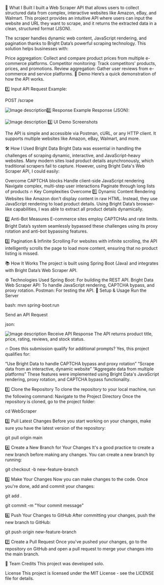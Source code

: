 🚀 What I Built
I built a Web Scraper API that allows users to collect structured data from complex, interactive websites like Amazon, eBay, and Walmart. This project provides an intuitive API where users can input the website and URL they want to scrape, and it returns the extracted data in a clean, structured format (JSON).

The scraper handles dynamic web content, JavaScript rendering, and pagination thanks to Bright Data’s powerful scraping technology. This solution helps businesses with:

Price aggregation: Collect and compare product prices from multiple e-commerce platforms.
Competitor monitoring: Track competitors' products, prices, and promotions.
Review aggregation: Gather user reviews from e-commerce and service platforms.
📸 Demo
Here’s a quick demonstration of how the API works.

1️⃣ Input
API Request Example:



POST /scrape

![Image description](https://dev-to-uploads.s3.amazonaws.com/uploads/articles/nve5b4p8ay6layd92uoy.png)2️⃣ Response
Example Response (JSON):


![Image description](https://dev-to-uploads.s3.amazonaws.com/uploads/articles/0vy2xdmswuf1nneifrsn.png)
3️⃣ UI Demo Screenshots


The API is simple and accessible via Postman, cURL, or any HTTP client. It supports multiple websites like Amazon, eBay, Walmart, and more.

🛠️ How I Used Bright Data
Bright Data was essential in handling the challenges of scraping dynamic, interactive, and JavaScript-heavy websites. Many modern sites load product details asynchronously, which traditional scrapers fail to capture. However, using Bright Data's Web Scraper API, I could easily:

Overcome CAPTCHA blocks
Handle client-side JavaScript rendering
Navigate complex, multi-step user interactions
Paginate through long lists of products
🔥 Key Complexities Overcome
1️⃣ Dynamic Content Rendering
Websites like Amazon don't display content in raw HTML. Instead, they use JavaScript rendering to load product details. Using Bright Data’s browser-like capabilities, I was able to extract all product details dynamically.

2️⃣ Anti-Bot Measures
E-commerce sites employ CAPTCHAs and rate limits. Bright Data’s system seamlessly bypassed these challenges using its proxy rotation and anti-bot bypassing features.

3️⃣ Pagination & Infinite Scrolling
For websites with infinite scrolling, the API intelligently scrolls the page to load more content, ensuring that no product listing is missed.

📚 How It Works
The project is built using Spring Boot (Java) and integrates with Bright Data’s Web Scraper API.

⚙️ Technologies Used
Spring Boot: For building the REST API.
Bright Data Web Scraper API: To handle JavaScript rendering, CAPTCHA bypass, and proxy rotation.
Postman: For testing the API.
🚀 Setup & Usage
Run the Server

bash:
mvn spring-boot:run

Send an API Request

json:


![Image description](https://dev-to-uploads.s3.amazonaws.com/uploads/articles/v31rh0eyuuaha2d5c4gw.png)
Receive API Response
The API returns product title, price, rating, reviews, and stock status.


🔥 Does this submission qualify for additional prompts?
Yes, this project qualifies for:

“Use Bright Data to handle CAPTCHA bypass and proxy rotation”
“Scrape data from an interactive, dynamic website”
“Aggregate data from multiple platforms”
These features were implemented using Bright Data's JavaScript rendering, proxy rotation, and CAPTCHA bypass functionality.

1️⃣ Clone the Repository
To clone the repository to your local machine, run the following command:
Navigate to the Project Directory
Once the repository is cloned, go to the project folder:


cd WebScraper

3️⃣ Pull Latest Changes
Before you start working on your changes, make sure you have the latest version of the repository:



git pull origin main

4️⃣ Create a New Branch for Your Changes
It's a good practice to create a new branch before making any changes. You can create a new branch by running:



git checkout -b new-feature-branch

5️⃣ Make Your Changes
Now you can make changes to the code. Once you're done, add and commit your changes:


git add .

git commit -m "Your commit message"

6️⃣ Push Your Changes to GitHub
After committing your changes, push the new branch to GitHub:


git push origin new-feature-branch

7️⃣ Create a Pull Request
Once you've pushed your changes, go to the repository on GitHub and open a pull request to merge your changes into the main branch.

🤝 Team Credits
This project was developed solo.

License
This project is licensed under the MIT License - see the LICENSE file for details.


